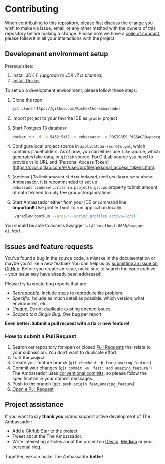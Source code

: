 # Contributing

When contributing to this repository, please first discuss the change you wish to make via issue, email, or any
other method with the owners of this repository before making a change.
Please note we have a [code of conduct](CODE_OF_CONDUCT.md), please follow it in all your interactions with the project.

## Development environment setup

Prerequisites:

1. Install JDK 11 _(upgrade to JDK 17 is planned)_
2. [Install Docker](https://docs.docker.com/engine/install/)

To set up a development environment, please follow these steps:

1. Clone the repo

   ```sh
   git clone https://github.com/Roche/the-ambassador
   ```

2. Import project to your favorite IDE as `gradle` project

3. Start Postgres 13 database

   ```bash
   docker run -d -p 5432:5432 -v ambassador -e POSTGRES_PASSWORD=postgres --name ambassador postgres:13 
   ```

4. Configure local project source in `application-secrets.yml`, which contains placeholders.
   As of now, you can either use `fake` source, which generates fake data,
   or `gitlab` source.
   For GitLab source you need to provide valid URL and [Personal Access Token](https://docs.gitlab.com/ee/user/profile/personal_access_tokens.html.
   
5. [optional] To limit amount of data indexed, until you learn more about
   Ambassador, it is recommended to set up `ambassador.indexer.criteria.projects.groups`
   property to limit amount of data fetched to only few groups/organizations.
   
6. Start Ambassador either from your IDE or command line. \
   **Important!** Use profile `local` to run application locally.

   ```bash
   ./gradlew bootRun --args='--spring.profiles.active=local'
   ```
   
You should be able to access Swagger UI at `localhost:8080/swagger-ui.html`.

## Issues and feature requests

You've found a bug in the source code, a mistake in the documentation or maybe you'd like a new feature? 
You can help us by [submitting an issue on GitHub](https://github.com/Roche/the-ambassador/issues). 
Before you create an issue, make sure to search the issue archive -- your issue may have already been addressed!

Please try to create bug reports that are:

- _Reproducible._ Include steps to reproduce the problem.
- _Specific._ Include as much detail as possible: which version, what environment, etc.
- _Unique._ Do not duplicate existing opened issues.
- _Scoped to a Single Bug._ One bug per report.

**Even better: Submit a pull request with a fix or new feature!**

### How to submit a Pull Request

1. Search our repository for open or closed
   [Pull Requests](https://github.com/Roche/the-ambassador/pulls)
   that relate to your submission. You don't want to duplicate effort.
2. Fork the project
3. Create your feature branch (`git checkout -b feat/amazing_feature`)
4. Commit your changes (`git commit -m 'feat: add amazing_feature'`) The Ambassador uses [conventional commits](https://www.conventionalcommits.org), 
   so please follow the specification in your commit messages.
5. Push to the branch (`git push origin feat/amazing_feature`)
6. [Open a Pull Request](https://github.com/Roche/the-ambassador/compare?expand=1)

## Project assistance

If you want to say **thank you** or/and support active development of The Ambassador:

- Add a [GitHub Star](https://github.com/Roche/the-ambassador) to the project.
- Tweet about the The Ambassador.
- Write interesting articles about the project on [Dev.to](https://dev.to/), [Medium](https://medium.com/) or your personal blog.

Together, we can make The Ambassador **better**!